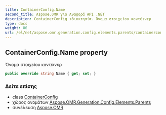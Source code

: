 ```yaml
---
title: ContainerConfig.Name
second_title: Aspose.OMR για Αναφορά API .NET
description: ContainerConfig ιδιοκτησία. Όνομα στοιχείου κοντέινερ
type: docs
weight: 80
url: /el/net/aspose.omr.generation.config.elements.parents/containerconfig/name/
---
```

## ContainerConfig.Name property

Όνομα στοιχείου κοντέινερ

```csharp
public override string Name { get; set; }
```

### Δείτε επίσης

* class [ContainerConfig](../)
* χώρος ονομάτων [Aspose.OMR.Generation.Config.Elements.Parents](../../containerconfig/)
* συνέλευση [Aspose.OMR](../../../)


